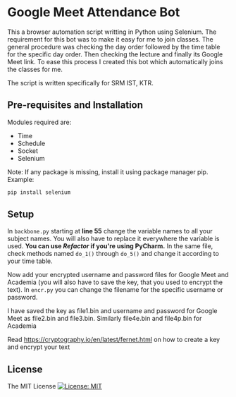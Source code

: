 # Google Meet Attendance Bot
This a browser automation script writting in Python using Selenium. The requirement for this bot was to make it easy for me to join classes. The general procedure was checking the day order followed by the time table for the specific day order. Then checking the lecture and finally its Google Meet link.
To ease this process I created this bot which automatically joins the classes for me.

The script is written specifically for SRM IST, KTR.
## Pre-requisites and Installation
Modules required are:
+ Time
+ Schedule
+ Socket
+ Selenium

Note: If any package is missing, install it using package manager pip.
Example:
```bash
pip install selenium
```
## Setup
In `backbone.py` starting at **line 55** change the variable names to all your subject names. You will also have to replace it everywhere the variable is used.
**You can use *Refactor* if you're using PyCharm.**
In the same file, check methods named `do_1()` through `do_5()` and change it according to your time table.

Now add your encrypted username and password files for Google Meet and Academia (you will also have to save the key, that you used to encrypt the text). In `encr.py` you can change the filename for the specific username or password.

I have saved the key as file1.bin and username and password for Google Meet as file2.bin and file3.bin. Similarly file4e.bin and file4p.bin for Academia

Read https://cryptography.io/en/latest/fernet.html on how to create a key and encrypt your text

## License
The MIT License
 [![License: MIT](https://img.shields.io/badge/License-MIT-yellow.svg)](LICENSE.md)
